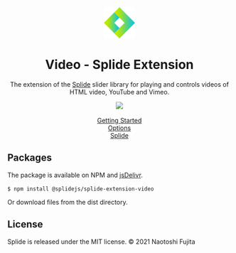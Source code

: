 <div align="center">
<a href="https://splidejs.com">
  <img alt="Splide" src="./images/logo.svg" width="70">
</a>

<h1>Video - Splide Extension</h1>

<p>
The extension of the <a href="https://github.com/Splidejs/splide">Splide</a> slider library for playing and controls videos of HTML video, YouTube and Vimeo.
</p>

[![](https://data.jsdelivr.com/v1/package/npm/@splidejs/splide-extension-video/badge)](https://www.jsdelivr.com/package/npm/@splidejs/splide-extension-video)

<p>
  <a href="https://splidejs.com/extensions/video/">Getting Started</a>
  <br>
  <a href="https://splidejs.com/extensions/video/#options">Options</a>
  <br>
  <a href="https://splidejs.com/">Splide</a>
</p>
</div>

## Packages

The package is available on NPM and [jsDelivr](https://www.jsdelivr.com/package/npm/@splidejs/splide-extension-video).

```
$ npm install @splidejs/splide-extension-video
```

Or download files from the dist directory.

## License
Splide is released under the MIT license.
© 2021 Naotoshi Fujita
